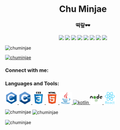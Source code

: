 <h1 align="center">Chu Minjae</h1>
<h3 align="center">떡랖🕶️</h3>
<div align="center">
<img src="https://img.shields.io/badge/Razer-Green?style=for-the-badge&logo=Razer&logoColor=00FF00"/>
<img src="https://img.shields.io/badge/Aiqfome-000000?style=for-the-badge&logo=Aiqfome&logoColor=7A1FA2"/>
<img src="https://img.shields.io/badge/Acer-FFFFFF?style=for-the-badge&logo=Acer&logoColor=83B81A"/>
<img src="https://img.shields.io/badge/Accusoft-FF6600?style=for-the-badge&logo=Accusoft&logoColor=A9225C"/>
<img src="https://img.shields.io/badge/Musicbrainz-ffff00?style=for-the-badge&logo=MusicBrainz&logoColor=BA478F"/>
<img src="https://img.shields.io/badge/Adafruit-0000FF?style=for-the-badge&logo=Adafruit&logoColor=000000"/>
  <img src="https://img.shields.io/badge/Windows 11-FF00FF?style=for-the-badge&logo=Windows 11&logoColor=0078D4"/>
 <a href="mailto:choochootrain1130@gmail.com"><img src="https://img.shields.io/badge/Gmail-EA4335?style=for-the-badge&logo=Gmail&logoColor=black"/></a>
</div>

<p align="left"> <img src="https://komarev.com/ghpvc/?username=chuminjae&label=Profile%20views&color=0e75b6&style=flat" alt="chuminjae" /> </p>

<p align="left"> <a href="https://github.com/ryo-ma/github-profile-trophy"><img src="https://github-profile-trophy.vercel.app/?username=chuminjae" alt="chuminjae" /></a> </p>

<h3 align="left">Connect with me:</h3>
<p align="left">
</p>

<h3 align="left">Languages and Tools:</h3>
<p align="left"> <a href="https://www.cprogramming.com/" target="_blank" rel="noreferrer"> <img src="https://raw.githubusercontent.com/devicons/devicon/master/icons/c/c-original.svg" alt="c" width="40" height="40"/> </a> <a href="https://www.w3schools.com/cpp/" target="_blank" rel="noreferrer"> <img src="https://raw.githubusercontent.com/devicons/devicon/master/icons/cplusplus/cplusplus-original.svg" alt="cplusplus" width="40" height="40"/> </a> <a href="https://www.w3schools.com/css/" target="_blank" rel="noreferrer"> <img src="https://raw.githubusercontent.com/devicons/devicon/master/icons/css3/css3-original-wordmark.svg" alt="css3" width="40" height="40"/> </a> <a href="https://www.w3.org/html/" target="_blank" rel="noreferrer"> <img src="https://raw.githubusercontent.com/devicons/devicon/master/icons/html5/html5-original-wordmark.svg" alt="html5" width="40" height="40"/> </a> <a href="https://www.java.com" target="_blank" rel="noreferrer"> <img src="https://raw.githubusercontent.com/devicons/devicon/master/icons/java/java-original.svg" alt="java" width="40" height="40"/> </a> <a href="https://kotlinlang.org" target="_blank" rel="noreferrer"> <img src="https://www.vectorlogo.zone/logos/kotlinlang/kotlinlang-icon.svg" alt="kotlin" width="40" height="40"/> </a> <a href="https://nodejs.org" target="_blank" rel="noreferrer"> <img src="https://raw.githubusercontent.com/devicons/devicon/master/icons/nodejs/nodejs-original-wordmark.svg" alt="nodejs" width="40" height="40"/> </a> <a href="https://reactjs.org/" target="_blank" rel="noreferrer"> <img src="https://raw.githubusercontent.com/devicons/devicon/master/icons/react/react-original-wordmark.svg" alt="react" width="40" height="40"/> </a> </p>

<p><img align="left" src="https://github-readme-stats.vercel.app/api/top-langs?username=chuminjae&show_icons=true&locale=en&layout=compact" alt="chuminjae" /></p>
<p>&nbsp;<img align="center" src="https://github-readme-stats.vercel.app/api?username=chuminjae&show_icons=true&locale=en" alt="chuminjae" /></p>
<p><img align="center" src="https://github-readme-streak-stats.herokuapp.com/?user=chuminjae&" alt="chuminjae" /></p>
